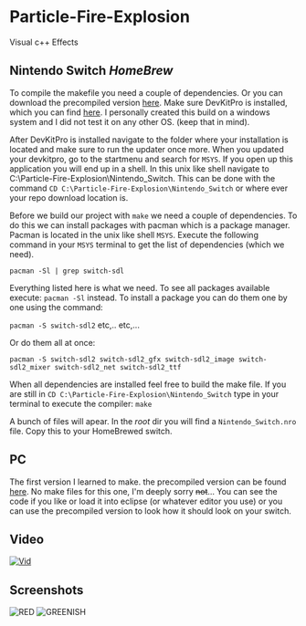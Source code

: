 # Particle-Fire-Explosion
Visual c++ Effects

## Nintendo Switch *HomeBrew*

To compile the makefile you need a couple of dependencies. Or you can download the precompiled version [here](https://github.com/Annihilator708/Particle-Fire-Explosion/tree/master/Nintendo_Switch/prebuild).
Make sure DevKitPro is installed, which you can find [here](https://devkitpro.org/wiki/Getting_Started).
I personally created this build on a windows system and I did not test it on any other OS. (keep that in mind).

After DevKitPro is installed navigate to the folder where your installation is located and make sure to run the updater once more.
When you updated your devkitpro, go to the startmenu and search for `MSYS`. If you open up this application you will end up in a shell.
In this unix like shell navigate to C:\Particle-Fire-Explosion\Nintendo_Switch.
This can be done with the command `CD C:\Particle-Fire-Explosion\Nintendo_Switch` or where ever your repo download location is.

Before we build our project with `make` we need a couple of dependencies. To do this we can install packages with pacman which is a package manager. Pacman is located in the unix like shell `MSYS`.
Execute the following command in your `MSYS` terminal to get the list of dependencies (which we need).

`pacman -Sl | grep switch-sdl`

Everything listed here is what we need.
To see all packages available execute: `pacman -Sl` instead.
To install a package you can do them one by one using the command:

`pacman -S switch-sdl2` etc,.. etc,...

Or do them all at once:

`pacman -S switch-sdl2 switch-sdl2_gfx switch-sdl2_image switch-sdl2_mixer switch-sdl2_net switch-sdl2_ttf`

When all dependencies are installed feel free to build the make file.
If you are still in `CD C:\Particle-Fire-Explosion\Nintendo_Switch` type in your terminal to execute the compiler:
`make`

A bunch of files will apear. In the *root* dir you will find a `Nintendo_Switch.nro` file. Copy this to your HomeBrewed switch.

## PC

The first version I learned to make. the precompiled version can be found [here](https://github.com/Annihilator708/Particle-Fire-Explosion/tree/master/PC/prebuild).
No make files for this one, I'm deeply sorry ~~not~~... You can see the code if you like or load it into eclipse (or whatever editor you use) or you can use the precompiled version to look how it should look on your switch.

## Video
[![Vid](http://dakota-ruiters.nl/wp-content/uploads/2016/06/video-play.png)](https://github.com/Annihilator708/Particle-Fire-Explosion/blob/master/Vid.mp4?raw=true)

## Screenshots
[RED]: https://github.com/Annihilator708/Particle-Fire-Explosion/blob/master/images/RED.png?raw=true "RED"
[GREENISH]: https://github.com/Annihilator708/Particle-Fire-Explosion/blob/master/images/GREENISH.png?raw=true "GREENISH"

![RED][RED]
![GREENISH][GREENISH]